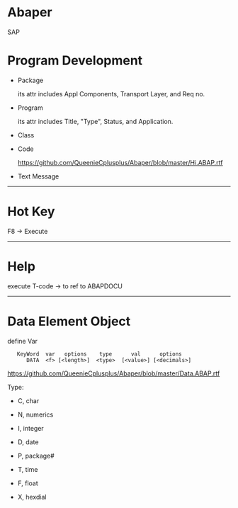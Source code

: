 # Abaper
SAP

# Program Development

* Package 
  
  its attr includes Appl Components, Transport Layer, and Req no.

* Program

  its attr includes Title, "Type", Status, and Application.
 
* Class

* Code

  https://github.com/QueenieCplusplus/Abaper/blob/master/Hi.ABAP.rtf

* Text Message

___________________________

# Hot Key

F8 -> Execute

___________________________

# Help

execute T-code -> to ref to ABAPDOCU

___________________________

# Data Element Object

define Var

       KeyWord  var   options    type      val      options
          DATA  <f> [<length>]  <type>  [<value>] [<decimals>]
     
  https://github.com/QueenieCplusplus/Abaper/blob/master/Data.ABAP.rtf
     
Type:

* C, char

* N, numerics

* I, integer

* D, date

* P, package#

* T, time

* F, float

* X, hexdial
